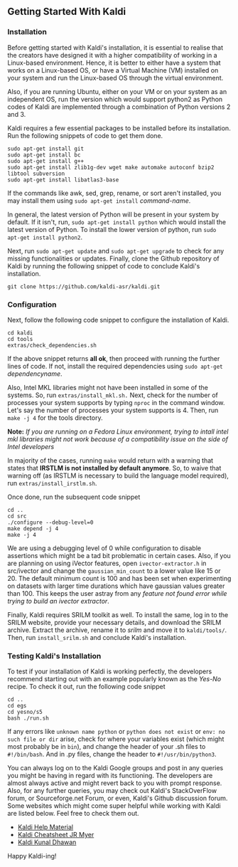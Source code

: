 ## Getting Started With Kaldi
### Installation
Before getting started with Kaldi's installation, it is essential to realise that the creators have designed it with a higher compatibility of working in a Linux-based environment. Hence, it is better to either have a system that works on a Linux-based OS, or have a Virtual Machine (VM) installed on your system and run the Linux-based OS through the virtual environment. 

Also, if you are running Ubuntu, either on your VM or on your system as an independent OS, run the version which would support python2 as Python codes of Kaldi are implemented through a combination of Python versions 2 and 3.

Kaldi requires a few essential packages to be installed before its installation. Run the following snippets of code to get them done. 

```
sudo apt-get install git
sudo apt-get install bc
sudo apt-get install g++
sudo apt-get install zlib1g-dev wget make automake autoconf bzip2 libtool subversion
sudo apt-get install libatlas3-base
```
If the commands like awk, sed, grep, rename, or sort aren't installed, you may install them using `sudo apt-get install` _command-name_.

In general, the latest version of Python will be present in your system by default. If it isn't, run, `sudo apt-get install python` which would install the latest version of Python. To install the lower version of python, run `sudo apt-get install python2`.

Next, run `sudo apt-get update` and `sudo apt-get upgrade` to check for any missing functionalities or updates. Finally, clone the Github repository of Kaldi by running the following snippet of code to conclude Kaldi's installation. 

```
git clone https://github.com/kaldi-asr/kaldi.git
```
### Configuration
Next, follow the following code snippet to configure the installation of Kaldi.

```
cd kaldi
cd tools
extras/check_dependencies.sh
```
If the above snippet returns **all ok**, then proceed with running the further lines of code. If not, install the required dependencies using `sudo apt-get` _dependencyname_.

Also, Intel MKL libraries might not have been installed in some of the systems. So, run `extras/install_mkl.sh.` Next, check for the number of processes your system supports by typing `nproc` in the command window. Let's say the number of processes your system supports is 4. Then, run `make -j 4` for the tools directory.

**Note:**
*If you are running on a Fedora Linux environment, trying to intall intel mkl libraries might not work because of a compatibility issue on the side of Intel developers*

In majority of the cases, running `make` would return with a warning that states that **IRSTLM is not installed by default anymore**. So, to waive that warning off (as IRSTLM is necessary to build the language model required), run `extras/install_irstlm.sh`.

Once done, run the subsequent code snippet
```
cd ..
cd src
./configure --debug-level=0
make depend -j 4
make -j 4
```

We are using a debugging level of 0 while configuration to disable assertions which might be a tad bit problematic in certain cases. Also, if you are planning on using iVector features, open `ivector-extractor.h` in src/ivector and change the `gaussian_min_count` to a lower value like 15 or 20. The default minimum count is 100 and has been set when experimenting on datasets with larger time durations which have gaussian values greater than 100. This keeps the user astray from any *feature not found error while trying to build an ivector extractor*.

Finally, Kaldi requires SRILM toolkit as well. To install the same, log in to the SRILM website, provide your necessary details, and download the SRILM archive. Extract the archive, rename it to *srilm* and move it to `kaldi/tools/`. Then, run `install_srilm.sh` and conclude Kaldi's installation.

### Testing Kaldi's Installation
To test if your installation of Kaldi is working perfectly, the developers recommend starting out with an example popularly known as the *Yes-No* recipe. To check it out, run the following code snippet
```
cd ..
cd egs
cd yesno/s5
bash ./run.sh 
```

If any errors like `unknown name python` or `python does not exist` or `env: no such file or dir` arise, check for where your variables exist (which might most probably be in `bin`), and change the header of your .sh files to `#!/bin/bash`. And in .py files, change the header to `#!/usr/bin/python3`.

You can always log on to the Kaldi Google groups and post in any queries you might be having in regard with its functioning. The developers are almost always active and might revert back to you with prompt response. Also, for any further queries, you may check out Kaldi's StackOverFlow forum, or Sourceforge.net Forum, or even, Kaldi's Github discussion forum. Some websites which might come super helpful while working with Kaldi are listed below. Feel free to check them out.

* [Kaldi Help Material](https://www.eleanorchodroff.com/tutorial/kaldi)
* [Kaldi Cheatsheet JR Myer](http://jrmeyer.github.io/asr/2019/08/17/Kaldi-cheatsheet.html)
* [Kaldi Kunal Dhawan](https://kunal-dhawan.weebly.com/asr-system-for-hindi-language-from-scratch.html)

Happy Kaldi-ing!
